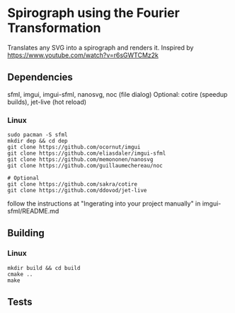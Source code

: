 # Spirograph using the Fourier Transformation
Translates any SVG into a spirograph and renders it.
Inspired by https://www.youtube.com/watch?v=r6sGWTCMz2k

## Dependencies
sfml, imgui, imgui-sfml, nanosvg, noc (file dialog)
Optional: cotire (speedup builds), jet-live (hot reload)

### Linux
```
sudo pacman -S sfml
mkdir dep && cd dep
git clone https://github.com/ocornut/imgui
git clone https://github.com/eliasdaler/imgui-sfml
git clone https://github.com/memononen/nanosvg
git clone https://github.com/guillaumechereau/noc

# Optional
git clone https://github.com/sakra/cotire
git clone https://github.com/ddovod/jet-live
```
follow the instructions at "Ingerating into your project manually" in imgui-sfml/README.md

## Building
### Linux
```
mkdir build && cd build
cmake ..
make
```

## Tests
